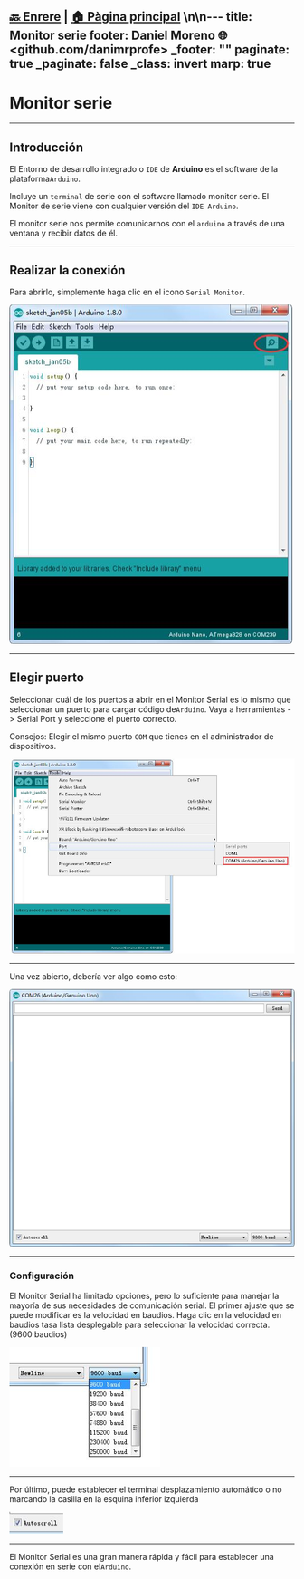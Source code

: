 [🔙 Enrere](../) | [🏠 Pàgina principal](http://danimrprofe.github.io/apuntes/) \n\n---
title: Monitor serie
footer: Daniel Moreno 🌐 <github.com/danimrprofe>
_footer: ""
paginate: true
_paginate: false
_class: invert
marp: true
---

# Monitor serie

---

## Introducción

El Entorno de desarrollo integrado o ``IDE`` de **Arduino** es el software de la plataforma``Arduino``.

Incluye un `terminal` de serie con el software llamado  monitor serie. El Monitor de serie viene con cualquier versión del ``IDE Arduino``.

El monitor serie nos permite comunicarnos con el ``arduino`` a través de una ventana y recibir datos de él.

---

## Realizar la conexión

Para abrirlo, simplemente haga clic en el icono ``Serial Monitor``.

![imagen](media/image33.jpeg)

---

## Elegir puerto

Seleccionar cuál de los puertos a abrir en el Monitor Serial es lo mismo que seleccionar un puerto para cargar código de``Arduino``. Vaya a herramientas -> Serial Port y seleccione el puerto correcto.

Consejos: Elegir el mismo puerto ``COM`` que tienes en el administrador de dispositivos.

![imagen](media/image34.jpeg)

---

Una vez abierto, debería ver algo como esto:

![imagen](media/image35.jpeg)

---

### Configuración

El Monitor Serial ha limitado opciones, pero lo suficiente para manejar la mayoría de sus  necesidades de comunicación serial. El primer ajuste que se puede modificar es la velocidad  en baudios. Haga clic en la velocidad en baudios tasa lista desplegable para seleccionar la  velocidad correcta. (9600 baudios)

![imagen](media/image36.jpeg)

---

Por último, puede establecer el terminal desplazamiento automático o no marcando la casilla en la esquina inferior izquierda

![imagen](media/image37.jpeg)

---

El Monitor Serial es una gran manera rápida y fácil para establecer una conexión en serie con  el``Arduino``.
